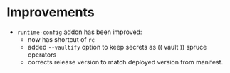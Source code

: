 # Improvements

* `runtime-config` addon has been improved:
  * now has shortcut of `rc`
  * added `--vaultify` option to keep secrets as (( vault )) spruce operators
  * corrects release version to match deployed version from manifest.
